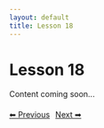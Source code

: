 ```yaml
---
layout: default
title: Lesson 18
---
```


# Lesson 18

Content coming soon...

<div style="margin-top: 20px;">
<a href="/docs/Intermediate/Lessons/lesson_17.md" style="margin-right: 10px;">⬅ Previous</a><a href="/docs/Intermediate/Lessons/lesson_19.md">Next ➡</a>
</div>
